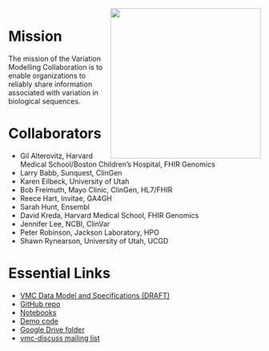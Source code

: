 <img width="300px" align="right" src="https://github.com/ga4gh/vmc/wiki/media/flower.png">

# Mission

The mission of the Variation Modelling Collaboration is to enable
organizations to reliably share information associated with variation
in biological sequences.

# Collaborators

* Gil Alterovitz, Harvard Medical School/Boston Children’s Hospital, FHIR Genomics
* Larry Babb, Sunquest, ClinGen
* Karen Eilbeck, University of Utah
* Bob Freimuth, Mayo Clinic, ClinGen, HL7/FHIR
* Reece Hart, Invitae, GA4GH
* Sarah Hunt, Ensembl
* David Kreda, Harvard Medical School, FHIR Genomics
* Jennifer Lee, NCBI, ClinVar
* Peter Robinson, Jackson Laboratory, HPO
* Shawn Rynearson, University of Utah, UCGD


# Essential Links

* [VMC Data Model and Specifications (DRAFT)](http://bit.ly/vmc-spec)
* [GitHub repo](http://bit.ly/vmc-github)
* [Notebooks](http://bit.ly/vmc-notebooks)
* [Demo code](http://bit.ly/vmc-demos)
* [Google Drive folder](http://bit.ly/vmc-drive)
* [vmc-discuss mailing list](http://bit.ly/vmc-discuss)
